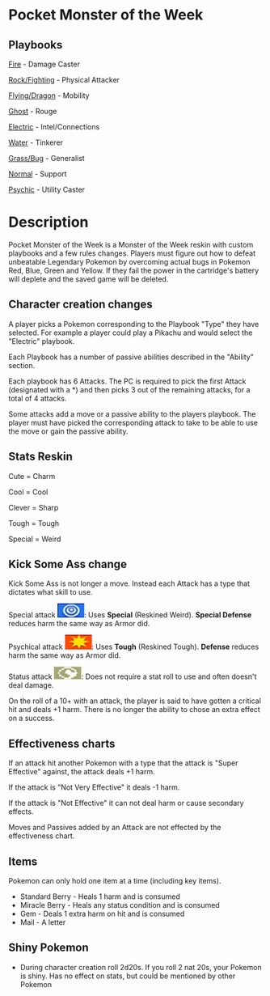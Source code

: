 # Pocket Monster of the Week

## Playbooks

[Fire](Playbooks/fire.md) - Damage Caster

[Rock/Fighting](Playbooks/rock.md) - Physical Attacker

[Flying/Dragon](Playbooks/flying.md) - Mobility

[Ghost](Playbooks/ghost.md) - Rouge

[Electric](Playbooks/electric.md) - Intel/Connections

[Water](Playbooks/water.md) - Tinkerer

[Grass/Bug](Playbooks/grass.md) - Generalist

[Normal](Playbooks/normal.md) - Support

[Psychic](Playbooks/psychic.md) - Utility Caster

# Description	

Pocket Monster of the Week is a Monster of the Week reskin with custom playbooks and a few rules changes.
Players must figure out how to defeat unbeatable Legendary Pokemon by overcoming actual bugs in Pokemon Red, Blue, Green and Yellow. If they fail the power in the cartridge's battery will deplete and the saved game will be deleted. 

## Character creation changes

A player picks a Pokemon corresponding to the Playbook "Type" they have selected. For example a player could play a Pikachu and would select the "Electric" playbook.

Each Playbook has a number of passive abilities described in the "Ability" section.

Each playbook has 6 Attacks. The PC is required to pick the first Attack (designated with a *) and then picks 3 out of the remaining attacks, for a total of 4 attacks.

Some attacks add a move or a passive ability to the players playbook. The player must have picked the corresponding attack to take to be able to use the move or gain the passive ability.

## Stats Reskin

Cute = Charm

Cool = Cool

Clever = Sharp

Tough = Tough

Special = Weird

## Kick Some Ass change

Kick Some Ass is not longer a move. Instead each Attack has a type that dictates what skill to use.

Special attack ![](Playbooks/images/special.png): Uses **Special** (Reskined Weird). **Special Defense** reduces harm the same way as Armor did.

Psychical attack ![](Playbooks/images/physical.png): Uses **Tough** (Reskined Tough). **Defense** reduces harm the same way as Armor did.

Status attack ![](Playbooks/images/status.png): Does not require a stat roll to use and often doesn't deal damage. 

On the roll of a 10+ with an attack, the player is said to have gotten a critical hit and deals +1 harm. There is no longer the ability to chose an extra effect on a success.

## Effectiveness charts

If an attack hit another Pokemon with a type that the attack is "Super Effective" against, the attack deals +1 harm.

If the attack is "Not Very Effective" it deals -1 harm.

If the attack is "Not Effective" it can not deal harm or cause secondary effects.

Moves and Passives added by an Attack are not effected by the effectiveness chart.

## Items

Pokemon can only hold one item at a time (including key items).

* Standard Berry - Heals 1 harm and is consumed
* Miracle Berry - Heals any status condition and is consumed
* Gem - Deals 1 extra harm on hit and is consumed
* Mail - A letter

## Shiny Pokemon

* During character creation roll 2d20s. If you roll 2 nat 20s, your Pokemon is shiny. Has no effect on stats, but could be mentioned by other Pokemon
